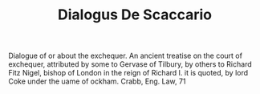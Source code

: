 ---
title: Dialogus De Scaccario
letter: D
permalink: "/definitions/bld-dialogus-de-scaccario.html"
body: Dialogue of or about the exchequer. An ancient treatise on the court of exchequer,
  attributed by some to Gervase of Tilbury, by others to Richard Fitz Nigel, bishop
  of London in the reign of Richard I. it is quoted, by lord Coke under the uame of
  ockham. Crabb, Eng. Law, 71
published_at: '2018-07-07'
source: Black's Law Dictionary 2nd Ed (1910)
layout: post
---